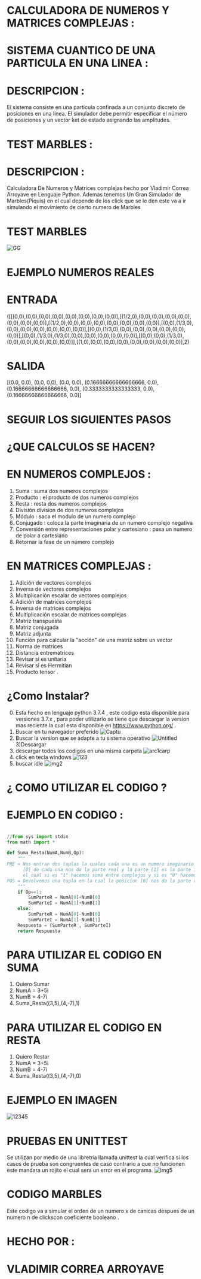 # CALCULADORA DE NUMEROS Y MATRICES COMPLEJAS :
# SISTEMA CUANTICO DE UNA PARTICULA EN UNA LINEA : 
# DESCRIPCION : 
El sistema consiste en una partícula confinada a un conjunto discreto de posiciones en una línea. El simulador debe permitir especificar el número de posiciones y un vector ket de estado asignando las amplitudes.
# TEST MARBLES :
#   DESCRIPCION :

Calculadora De Numeros y Matrices complejas hecho por Vladimir Correa Arroyave en Lenguaje Python.
Ademas tenemos Un Gran Simulador de Marbles(Piquis) en el cual depende de los click que se le den este va a ir simulando el movimiento de cierto numero de Marbles

# TEST MARBLES
![GG](https://user-images.githubusercontent.com/54039061/67326166-c57f9a00-f4db-11e9-96d3-357c62c300b5.PNG)

# EJEMPLO NUMEROS REALES
# ENTRADA
([[(0,0),(0,0),(0,0),(0,0),(0,0),(0,0),(0,0),(0,0)],[(1/2,0),(0,0),(0,0),(0,0),(0,0),(0,0),(0,0),(0,0)],[(1/2,0),(0,0),(0,0),(0,0),(0,0),(0,0),(0,0),(0,0)],[(0,0),(1/3,0),(0,0),(0,0),(0,0),(0,0),(0,0),(0,0)],[(0,0),(1/3,0),(0,0),(0,0),(0,0),(0,0),(0,0),(0,0)],[(0,0),(1/3,0),(1/3,0),(0,0),(0,0),(0,0),(0,0),(0,0)],[(0,0),(0,0),(1/3,0),(0,0),(0,0),(0,0),(0,0),(0,0)]],[(1,0),(0,0),(0,0),(0,0),(0,0),(0,0),(0,0),(0,0)],2)

# SALIDA
[(0.0, 0.0), (0.0, 0.0), (0.0, 0.0), (0.16666666666666666, 0.0), (0.16666666666666666, 0.0), (0.3333333333333333, 0.0), (0.16666666666666666, 0.0)]

# SEGUIR LOS SIGUIENTES PASOS

#   ¿QUE CALCULOS SE HACEN?

# EN NUMEROS COMPLEJOS :

1) Suma : suma dos numeros complejos
2) Producto : el producto de dos numeros complejos
3) Resta : resta dos numeros complejos
4) División division de dos numeros complejos
5) Módulo : saca el modulo de un numero complejo
6) Conjugado : coloca la parte imaginaria de un numero complejo negativa
7) Conversión entre representaciones polar y cartesiano : pasa un numero de polar a cartesiano
8) Retornar la fase de un número complejo 

# EN MATRICES COMPLEJAS :

1) Adición de vectores complejos 
2) Inversa de vectores complejos 
3) Multiplicación escalar de vectores complejos 
4) Adición de matrices complejos 
5) Inversa de matrices complejos 
6) Multiplicación escalar de matrices complejas 
7) Matriz transpuesta 
8) Matriz conjugada 
9) Matriz adjunta 
10) Función para calcular la "acción" de una matriz sobre un vector 
11) Norma de matrices 
12) Distancia entrematrices 
13) Revisar si es unitaria 
14) Revisar si es Hermitian 
15) Producto tensor .


# ¿Como Instalar?
0) Esta hecho en lenguaje python 3.7.4 , este codigo esta disponible para versiones 3.7.x , para poder utilizarlo se tiene que descargar
la version mas reciente la cual esta disponible en https://www.python.org/ .
1) Buscar en tu navegador preferido
![Captu](https://user-images.githubusercontent.com/54039061/64633306-947e5680-d3c0-11e9-8e63-762808fffc48.PNG)
2) Buscar la version que se adapte a tu sistema operativo
![Untitled](https://user-images.githubusercontent.com/54039061/64633756-706f4500-d3c1-11e9-8375-6b16f17ade22.png)
3)Descargar
4) descargar todos los codigos en una misma carpeta
![arc1carp](https://user-images.githubusercontent.com/54039061/64201722-f1c05800-ce54-11e9-8707-976f049aa357.png)
5) click en tecla windows
![123](https://user-images.githubusercontent.com/54039061/64634003-e5427f00-d3c1-11e9-8117-eea94ad87551.png)
6) buscar idle
![img2](https://user-images.githubusercontent.com/54039061/64200892-0865af80-ce53-11e9-8b5c-fddea35ed343.png)

# ¿ COMO UTILIZAR EL CODIGO ?
# EJEMPLO EN CODIGO :

```Python
		
//from sys import stdin
from math import *

def Suma_Resta(NumA,NumB,Op):
    """
PRE = Nos entran dos tuplas la cuales cada una es un numero imaginario NumA y NumB dentro de ellas la posicion
      [0] de cada una nos da la parte real y la parte [1] es la parte imaginaria, Ademas nos entra un Op
      el cual si es "1" hacemos suma entre complejos y si es "0" hacemos la resta entre complejos.
POS = Devolvemos una tupla en la cual la posicion [0] nos da la parte real y la parte [1] es la parte imaginaria
    """
    if Op==1:
        SumParteR = NumA[0]+NumB[0]
        SumParteI = NumA[1]+NumB[1]
    else:
        SumParteR = NumA[0]-NumB[0]
        SumParteI = NumA[1]-NumB[1]
    Respuesta = (SumParteR , SumParteI)
    return Respuesta
```
# PARA UTILIZAR EL CODIGO EN SUMA
1) Quiero Sumar
2) NumA = 3+5i
3) NumB = 4-7i
4) Suma_Resta((3,5),(4,-7),1)
# PARA UTILIZAR EL CODIGO EN RESTA
1) Quiero Restar
2) NumA = 3+5i
3) NumB = 4-7i
4) Suma_Resta((3,5),(4,-7),0)
# EJEMPLO EN IMAGEN
![12345](https://user-images.githubusercontent.com/54039061/64634611-3e5ee280-d3c3-11e9-9141-e9da69e85b9e.PNG)

# PRUEBAS EN UNITTEST

Se utilizan por medio de una libretria llamada unittest la cual verifica si los casos de prueba son congruentes
de caso contrario a que no funcionen este mandara un rojito el cual sera un error en el programa.
![img5](https://user-images.githubusercontent.com/54039061/64201600-ae65e980-ce54-11e9-89b8-e86ffe8ee638.png)

# CODIGO MARBLES

Este codigo va a simular el orden de un numero x de canicas despues de un numero n de clickscon coeficiente booleano .

# HECHO POR :
# VLADIMIR CORREA ARROYAVE
